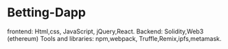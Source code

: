 # Betting-Dapp
frontend: Html,css, JavaScript, jQuery,React.
Backend: Solidity,Web3 (ethereum)
Tools and libraries: npm,webpack, Truffle,Remix,ipfs,metamask.
